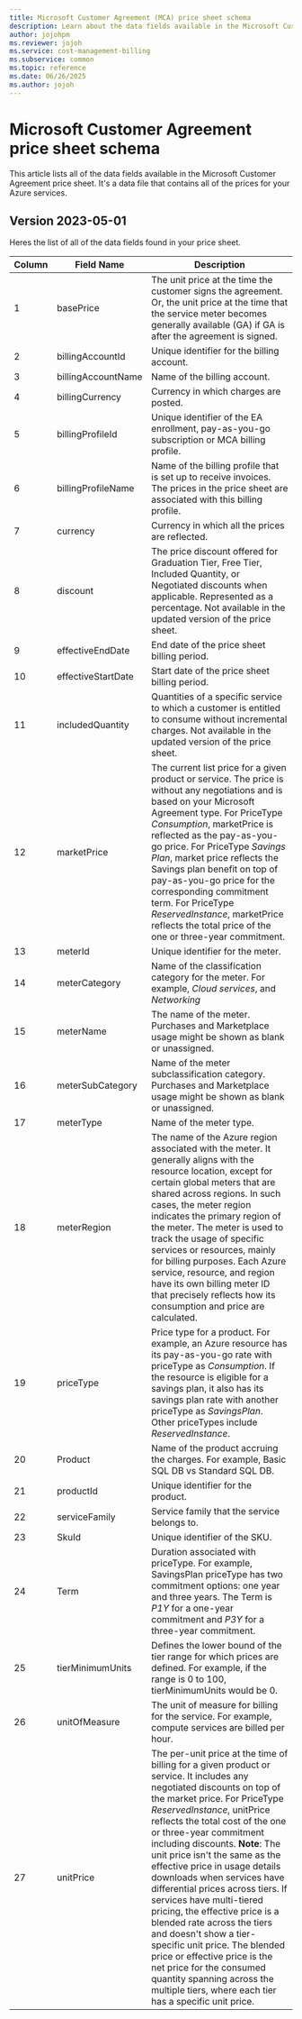 ```yaml
---
title: Microsoft Customer Agreement (MCA) price sheet schema
description: Learn about the data fields available in the Microsoft Customer Agreement price sheet.
author: jojohpm
ms.reviewer: jojoh
ms.service: cost-management-billing
ms.subservice: common
ms.topic: reference
ms.date: 06/26/2025
ms.author: jojoh
---
```


# Microsoft Customer Agreement price sheet schema

This article lists all of the data fields available in the Microsoft Customer Agreement price sheet. It's a data file that contains all of the prices for your Azure services.

## Version 2023-05-01

Heres the list of all of the data fields found in your price sheet.

| **Column** | **Field Name** | **Description** |
| --- | --- | --- |
| 1   | basePrice | The unit price at the time the customer signs the agreement. Or, the unit price at the time that the service meter becomes generally available (GA) if GA is after the agreement is signed. |
| 2   | billingAccountId | Unique identifier for the billing account. |
| 3   | billingAccountName | Name of the billing account. |
| 4   | billingCurrency | Currency in which charges are posted. |
| 5   | billingProfileId | Unique identifier of the EA enrollment, pay-as-you-go subscription or MCA billing profile. |
| 6   | billingProfileName | Name of the billing profile that is set up to receive invoices. The prices in the price sheet are associated with this billing profile. |
| 7   | currency | Currency in which all the prices are reflected. |
| 8   | discount | The price discount offered for Graduation Tier, Free Tier, Included Quantity, or Negotiated discounts when applicable. Represented as a percentage. Not available in the updated version of the price sheet. |
| 9   | effectiveEndDate | End date of the price sheet billing period. |
| 10  | effectiveStartDate | Start date of the price sheet billing period. |
| 11  | includedQuantity | Quantities of a specific service to which a customer is entitled to consume without incremental charges. Not available in the updated version of the price sheet. |
| 12  | marketPrice | The current list price for a given product or service. The price is without any negotiations and is based on your Microsoft Agreement type. For PriceType _Consumption_, marketPrice is reflected as the pay-as-you-go price. For PriceType _Savings Plan_, market price reflects the Savings plan benefit on top of pay-as-you-go price for the corresponding commitment term. For PriceType _ReservedInstance_, marketPrice reflects the total price of the one or three-year commitment. |
| 13  | meterId | Unique identifier for the meter. |
| 14  | meterCategory | Name of the classification category for the meter. For example, _Cloud services_, and _Networking_ |
| 15  | meterName | The name of the meter. Purchases and Marketplace usage might be shown as blank or unassigned. |
| 16  | meterSubCategory | Name of the meter subclassification category. Purchases and Marketplace usage might be shown as blank or unassigned. |
| 17  | meterType | Name of the meter type. |
| 18  | meterRegion | The name of the Azure region associated with the meter. It generally aligns with the resource location, except for certain global meters that are shared across regions. In such cases, the meter region indicates the primary region of the meter. The meter is used to track the usage of specific services or resources, mainly for billing purposes. Each Azure service, resource, and region have its own billing meter ID that precisely reflects how its consumption and price are calculated. |
| 19  | priceType | Price type for a product. For example, an Azure resource has its pay-as-you-go rate with priceType as _Consumption_. If the resource is eligible for a savings plan, it also has its savings plan rate with another priceType as _SavingsPlan_. Other priceTypes include _ReservedInstance_. |
| 20  | Product | Name of the product accruing the charges. For example, Basic SQL DB vs Standard SQL DB. |
| 21  | productId | Unique identifier for the product. |
| 22  | serviceFamily |Service family that the service belongs to. |
| 23  | SkuId | Unique identifier of the SKU. |
| 24  | Term | Duration associated with priceType. For example, SavingsPlan priceType has two commitment options: one year and three years. The Term is _P1Y_ for a one-year commitment and _P3Y_ for a three-year commitment. |
| 25  | tierMinimumUnits | Defines the lower bound of the tier range for which prices are defined. For example, if the range is 0 to 100, tierMinimumUnits would be 0. |
| 26  | unitOfMeasure |The unit of measure for billing for the service. For example, compute services are billed per hour.|
| 27  | unitPrice | The per-unit price at the time of billing for a given product or service. It includes any negotiated discounts on top of the market price. For PriceType _ReservedInstance_, unitPrice reflects the total cost of the one or three-year commitment including discounts. **Note**: The unit price isn't the same as the effective price in usage details downloads when services have differential prices across tiers. If services have multi-tiered pricing, the effective price is a blended rate across the tiers and doesn't show a tier-specific unit price. The blended price or effective price is the net price for the consumed quantity spanning across the multiple tiers, where each tier has a specific unit price. |
